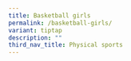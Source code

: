 ```yaml
---
title: Basketball girls
permalink: /basketball-girls/
variant: tiptap
description: ""
third_nav_title: Physical sports
---
```

